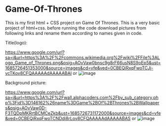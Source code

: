 # Game-Of-Thrones
This is my first html + CSS project on Game Of Thrones.
This is a very basic project of html+css.
before running the code download pictures from following links and rename them according to names given in code.

Title(logo):

https://www.google.com/url?sa=i&url=https%3A%2F%2Fcommons.wikimedia.org%2Fwiki%2FFile%3ALogo_Game_of_Thrones.png&psig=AOvVaw0bnsc9g8rF66usN8S9oEp5&ust=1685726451353000&source=images&cd=vfe&ved=0CBEQjRxqFwoTCJj-vcTKov8CFQAAAAAdAAAAABAI
or
![image](https://github.com/IstutiMaurya/Game-Of-Thrones/assets/119088311/64ab7cda-b102-491e-a13b-b2d57b8ec534)

Background picture:

https://www.google.com/url?sa=i&url=https%3A%2F%2Fwall.alphacoders.com%2Fby_sub_category.php%3Fid%3D146162%26name%3DGame%2BOf%2BThrones%2BWallpapers&psig=AOvVaw0D-F3TQDpMKRrtBCMCeZkb&ust=1685726731172000&source=images&cd=vfe&ved=0CBEQjRxqFwoTCNDdi8rLov8CFQAAAAAdAAAAABAS
or
![image](https://github.com/IstutiMaurya/Game-Of-Thrones/assets/119088311/cb06029f-fa35-4fe9-8cdc-412ce64db373)
